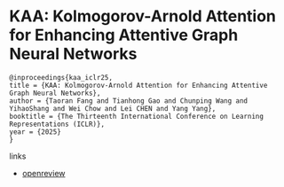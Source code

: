 # KAA: Kolmogorov-Arnold Attention for Enhancing Attentive Graph Neural Networks

```
@inproceedings{kaa_iclr25,
title = {KAA: Kolmogorov-Arnold Attention for Enhancing Attentive Graph Neural Networks},
author = {Taoran Fang and Tianhong Gao and Chunping Wang and YihaoShang and Wei Chow and Lei CHEN and Yang Yang},
booktitle = {The Thirteenth International Conference on Learning Representations (ICLR)},
year = {2025}
}
```

links
- [openreview](https://openreview.net/forum?id=atXCzVSXTJ)
